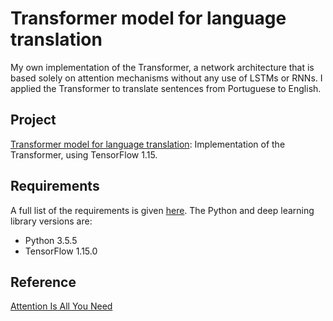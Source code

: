 # Transformer model for language translation
My own implementation of the Transformer, a network architecture that is based solely on attention mechanisms without any use of LSTMs or RNNs. I applied the Transformer to translate sentences from Portuguese to English. 

## Project
[Transformer model for language translation](https://github.com/vgkortsas/Transformer_language_translation/blob/master/Transformer_language_translation.ipynb): Implementation of the Transformer, using TensorFlow 1.15.

## Requirements
A full list of the requirements is given [here](https://github.com/vgkortsas/Transformer_language_translation/blob/master/requirements.txt). The Python and deep learning library versions are:
- Python 3.5.5
- TensorFlow 1.15.0


## Reference
[Attention Is All You Need](https://arxiv.org/abs/1706.03762)





